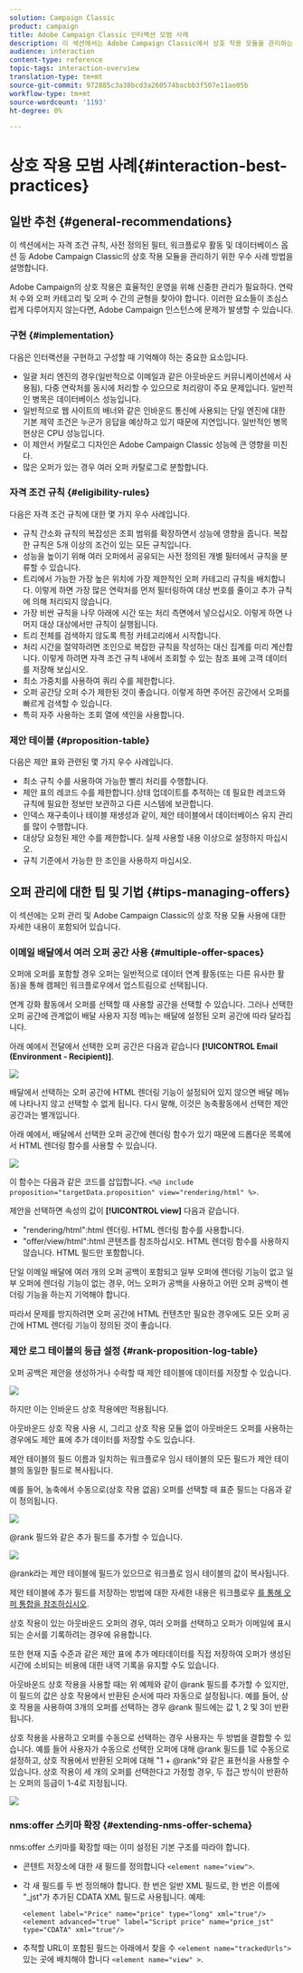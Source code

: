 ```yaml
---
solution: Campaign Classic
product: campaign
title: Adobe Campaign Classic 인터랙션 모범 사례
description: 이 섹션에서는 Adobe Campaign Classic에서 상호 작용 모듈을 관리하는 모범 사례를 설명합니다.
audience: interaction
content-type: reference
topic-tags: interaction-overview
translation-type: tm+mt
source-git-commit: 972885c3a38bcd3a260574bacbb3f507e11ae05b
workflow-type: tm+mt
source-wordcount: '1193'
ht-degree: 0%

---
```



# 상호 작용 모범 사례{#interaction-best-practices}

## 일반 추천 {#general-recommendations}

이 섹션에서는 자격 조건 규칙, 사전 정의된 필터, 워크플로우 활동 및 데이터베이스 옵션 등 Adobe Campaign Classic의 상호 작용 모듈을 관리하기 위한 우수 사례 방법을 설명합니다.

Adobe Campaign의 상호 작용은 효율적인 운영을 위해 신중한 관리가 필요하다. 연락처 수와 오퍼 카테고리 및 오퍼 수 간의 균형을 찾아야 합니다. 이러한 요소들이 조심스럽게 다루어지지 않는다면, Adobe Campaign 인스턴스에 문제가 발생할 수 있습니다.

### 구현 {#implementation}

다음은 인터랙션을 구현하고 구성할 때 기억해야 하는 중요한 요소입니다.

* 일괄 처리 엔진의 경우(일반적으로 이메일과 같은 아웃바운드 커뮤니케이션에서 사용됨), 다중 연락처를 동시에 처리할 수 있으므로 처리량이 주요 문제입니다. 일반적인 병목은 데이터베이스 성능입니다.
* 일반적으로 웹 사이트의 배너와 같은 인바운드 통신에 사용되는 단일 엔진에 대한 기본 제약 조건은 누군가 응답을 예상하고 있기 때문에 지연입니다. 일반적인 병목 현상은 CPU 성능입니다.
* 이 제안서 카탈로그 디자인은 Adobe Campaign Classic 성능에 큰 영향을 미친다.
* 많은 오퍼가 있는 경우 여러 오퍼 카탈로그로 분할합니다.

### 자격 조건 규칙 {#eligibility-rules}

다음은 자격 조건 규칙에 대한 몇 가지 우수 사례입니다.

* 규칙 간소화 규칙의 복잡성은 조회 범위를 확장하면서 성능에 영향을 줍니다. 복잡한 규칙은 5개 이상의 조건이 있는 모든 규칙입니다.
* 성능을 높이기 위해 여러 오퍼에서 공유되는 사전 정의된 개별 필터에서 규칙을 분류할 수 있습니다.
* 트리에서 가능한 가장 높은 위치에 가장 제한적인 오퍼 카테고리 규칙을 배치합니다. 이렇게 하면 가장 많은 연락처를 먼저 필터링하여 대상 번호를 줄이고 추가 규칙에 의해 처리되지 않습니다.
* 가장 비싼 규칙을 나무 아래에 시간 또는 처리 측면에서 넣으십시오. 이렇게 하면 나머지 대상 대상에서만 규칙이 실행됩니다.
* 트리 전체를 검색하지 않도록 특정 카테고리에서 시작합니다.
* 처리 시간을 절약하려면 조인으로 복잡한 규칙을 작성하는 대신 집계를 미리 계산합니다. 이렇게 하려면 자격 조건 규칙 내에서 조회할 수 있는 참조 표에 고객 데이터를 저장해 보십시오.
* 최소 가중치를 사용하여 쿼리 수를 제한합니다.
* 오퍼 공간당 오퍼 수가 제한된 것이 좋습니다. 이렇게 하면 주어진 공간에서 오퍼를 빠르게 검색할 수 있습니다.
* 특히 자주 사용하는 조회 열에 색인을 사용합니다.

### 제안 테이블 {#proposition-table}

다음은 제안 표와 관련된 몇 가지 우수 사례입니다.

* 최소 규칙 수를 사용하여 가능한 빨리 처리를 수행합니다.
* 제안 표의 레코드 수를 제한합니다.상태 업데이트를 추적하는 데 필요한 레코드와 규칙에 필요한 정보만 보관하고 다른 시스템에 보관합니다.
* 인덱스 재구축이나 테이블 재생성과 같이, 제안 테이블에서 데이터베이스 유지 관리를 많이 수행합니다.
* 대상당 요청된 제안 수를 제한합니다. 실제 사용할 내용 이상으로 설정하지 마십시오.
* 규칙 기준에서 가능한 한 조인을 사용하지 마십시오.

## 오퍼 관리에 대한 팁 및 기법 {#tips-managing-offers}

이 섹션에는 오퍼 관리 및 Adobe Campaign Classic의 상호 작용 모듈 사용에 대한 자세한 내용이 포함되어 있습니다.

### 이메일 배달에서 여러 오퍼 공간 사용 {#multiple-offer-spaces}

오퍼에 오퍼를 포함할 경우 오퍼는 일반적으로 데이터 연계 활동(또는 다른 유사한 활동)을 통해 캠페인 워크플로우에서 업스트림으로 선택됩니다.

연계 강화 활동에서 오퍼를 선택할 때 사용할 공간을 선택할 수 있습니다. 그러나 선택한 오퍼 공간에 관계없이 배달 사용자 지정 메뉴는 배달에 설정된 오퍼 공간에 따라 달라집니다.

아래 예에서 전달에서 선택한 오퍼 공간은 다음과 같습니다 **[!UICONTROL Email (Environment - Recipient)]**.

![](assets/Interaction-best-practices-offer-space-selected.png)

배달에서 선택하는 오퍼 공간에 HTML 렌더링 기능이 설정되어 있지 않으면 배달 메뉴에 나타나지 않고 선택할 수 없게 됩니다. 다시 말해, 이것은 농축활동에서 선택한 제안 공간과는 별개입니다.

아래 예에서, 배달에서 선택한 오퍼 공간에 렌더링 함수가 있기 때문에 드롭다운 목록에서 HTML 렌더링 함수를 사용할 수 있습니다.

![](assets/Interaction-best-practices-HTML-rendering.png)

이 함수는 다음과 같은 코드를 삽입합니다. `<%@ include proposition="targetData.proposition" view="rendering/html" %>`.

제안을 선택하면 속성의 값이 **[!UICONTROL view]** 다음과 같습니다.
* &quot;rendering/html&quot;:html 렌더링. HTML 렌더링 함수를 사용합니다.
* &quot;offer/view/html&quot;:html 콘텐츠를 참조하십시오. HTML 렌더링 함수를 사용하지 않습니다. HTML 필드만 포함합니다.

단일 이메일 배달에 여러 개의 오퍼 공백이 포함되고 일부 오퍼에 렌더링 기능이 없고 일부 오퍼에 렌더링 기능이 없는 경우, 어느 오퍼가 공백을 사용하고 어떤 오퍼 공백이 렌더링 기능을 하는지 기억해야 합니다.

따라서 문제를 방지하려면 오퍼 공간에 HTML 컨텐츠만 필요한 경우에도 모든 오퍼 공간에 HTML 렌더링 기능이 정의된 것이 좋습니다.

### 제안 로그 테이블의 등급 설정 {#rank-proposition-log-table}

오퍼 공백은 제안을 생성하거나 수락할 때 제안 테이블에 데이터를 저장할 수 있습니다.

![](assets/Interaction-best-practices-offer-space-storage.png)

하지만 이는 인바운드 상호 작용에만 적용됩니다.

아웃바운드 상호 작용 사용 시, 그리고 상호 작용 모듈 없이 아웃바운드 오퍼를 사용하는 경우에도 제안 표에 추가 데이터를 저장할 수도 있습니다.

제안 테이블의 필드 이름과 일치하는 워크플로우 임시 테이블의 모든 필드가 제안 테이블의 동일한 필드로 복사됩니다.

예를 들어, 농축에서 수동으로(상호 작용 없음) 오퍼를 선택할 때 표준 필드는 다음과 같이 정의됩니다.

![](assets/Interaction-best-practices-manual-offer-std-fields.png)

@rank 필드와 같은 추가 필드를 추가할 수 있습니다.

![](assets/Interaction-best-practices-manual-offer-add-fields.png)

@rank라는 제안 테이블에 필드가 있으므로 워크플로 임시 테이블의 값이 복사됩니다.

제안 테이블에 추가 필드를 저장하는 방법에 대한 자세한 내용은 워크플로우 [를 통해 오퍼 통합을 참조하십시오](../../interaction/using/integrating-an-offer-via-a-workflow.md#storing-offer-rankings-and-weights).

상호 작용이 있는 아웃바운드 오퍼의 경우, 여러 오퍼를 선택하고 오퍼가 이메일에 표시되는 순서를 기록하려는 경우에 유용합니다.

또한 현재 지출 수준과 같은 제안 표에 추가 메타데이터를 직접 저장하여 오퍼가 생성된 시간에 소비되는 비용에 대한 내역 기록을 유지할 수도 있습니다.

아웃바운드 상호 작용을 사용할 때는 위 예제와 같이 @rank 필드를 추가할 수 있지만, 이 필드의 값은 상호 작용에서 반환된 순서에 따라 자동으로 설정됩니다. 예를 들어, 상호 작용을 사용하여 3개의 오퍼를 선택하는 경우 @rank 필드에는 값 1, 2 및 3이 반환됩니다.

상호 작용을 사용하고 오퍼를 수동으로 선택하는 경우 사용자는 두 방법을 결합할 수 있습니다. 예를 들어 사용자가 수동으로 선택한 오퍼에 대해 @rank 필드를 1로 수동으로 설정하고, 상호 작용에서 반환된 오퍼에 대해 &quot;1 + @rank&quot;와 같은 표현식을 사용할 수 있습니다. 상호 작용이 세 개의 오퍼를 선택한다고 가정할 경우, 두 접근 방식이 반환하는 오퍼의 등급이 1-4로 지정됩니다.

![](assets/Interaction-best-practices-manual-offer-combined.png)

### nms:offer 스키마 확장 {#extending-nms-offer-schema}

nms:offer 스키마를 확장할 때는 이미 설정된 기본 구조를 따라야 합니다.
* 콘텐트 저장소에 대한 새 필드를 정의합니다 `<element name="view">`.
* 각 새 필드를 두 번 정의해야 합니다. 한 번은 일반 XML 필드로, 한 번은 이름에 &quot;_jst&quot;가 추가된 CDATA XML 필드로 사용됩니다. 예제:

   ```
   <element label="Price" name="price" type="long" xml="true"/>
   <element advanced="true" label="Script price" name="price_jst" type="CDATA" xml="true"/>
   ```

* 추적할 URL이 포함된 필드는 아래에서 찾을 수 `<element name="trackedUrls">` 있는 곳에 배치해야 합니다 `<element name="view" >`.